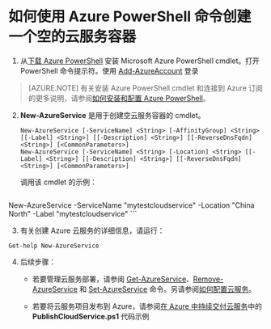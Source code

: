<properties
   pageTitle="如何使用 Azure PowerShell 命令创建一个空的云服务容器"
   description="本文介绍如何使用 PowerShell 脚本创建云服务容器和执行云服务相关的管理操作"
   services="cloud-services"
   documentationCenter=".net"
   authors="cawaMS"
   manager="paulyuk" 
   editor=""/>

<tags
   ms.service="cloud-services"
   ms.date="01/13/2015"
   wacn.date="02/26/2016"/>

# 如何使用 Azure PowerShell 命令创建一个空的云服务容器
1. 从[下载 Azure PowerShell](http://aka.ms/webpi-azps) 安装 Microsoft Azure PowerShell cmdlet。打开 PowerShell 命令提示符。使用 [Add-AzureAccount](https://msdn.microsoft.com/zh-cn/library/dn495128.aspx) 登录

> [AZURE.NOTE] 有关安装 Azure PowerShell cmdlet 和连接到 Azure 订阅的更多说明，请参阅[如何安装和配置 Azure PowerShell](/documentation/articles/powershell-install-configure)。

2. **New-AzureService** 是用于创建空云服务容器的 cmdlet。

    ```
    New-AzureService [-ServiceName] <String> [-AffinityGroup] <String> [[-Label] <String>] [[-Description] <String>] [[-ReverseDnsFqdn] <String>] [<CommonParameters>]
    New-AzureService [-ServiceName] <String> [-Location] <String> [[-Label] <String>] [[-Description] <String>] [[-ReverseDnsFqdn] <String>] [<CommonParameters>]
	```

   调用该 cmdlet 的示例：
	```
New-AzureService -ServiceName "mytestcloudservice" -Location "China North" -Label "mytestcloudservice"
	```

3. 有关创建 Azure 云服务的详细信息，请运行：
```
Get-help New-AzureService
```

4. 后续步骤：

   - 若要管理云服务部署，请参阅 [Get-AzureService](https://msdn.microsoft.com/zh-cn/library/azure/dn495131.aspx)、[Remove-AzureService](https://msdn.microsoft.com/zh-cn/library/azure/dn495120.aspx) 和 [Set-AzureService](https://msdn.microsoft.com/zh-cn/library/azure/dn495242.aspx) 命令。另请参阅[如何配置云服务](/documentation/articles/cloud-services-how-to-configure)。

    - 若要将云服务项目发布到 Azure，请参阅[在 Azure 中持续交付云服务](/documentation/articles/cloud-services-dotnet-continuous-delivery)中的 **PublishCloudService.ps1** 代码示例
 

<!---HONumber=Mooncake_0215_2016-->